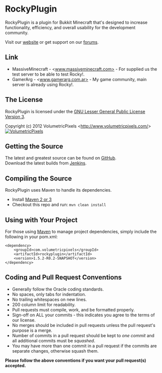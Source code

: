 RockyPlugin
===========
RockyPlugin is a plugin for Bukkit Minecraft that's designed to increase functionality, efficiency, and overall usability for the development community.

Visit our [website][Website] or get support on our [forums][Forums].  

## Link
* MassiveMinecraft - <www.massiveminecraft.com> - For supplied us the test server to be able to test Rocky!.
* GamerArg - <www.gamerarg.com.ar> - My game community, main server is already using Rocky!.

## The License
RockyPlugin is licensed under the [GNU Lesser General Public License Version 3][License].

Copyright (c) 2012 VolumetricPixels <<http://www.volumetricpixels.com/>>  
[![VolumetricPixels][Author Logo]][Website]

## Getting the Source
The latest and greatest source can be found on [GitHub].  
Download the latest builds from [Jenkins]. 

## Compiling the Source
RockyPlugin uses Maven to handle its dependencies.

* Install [Maven 2 or 3](http://maven.apache.org/download.html)  
* Checkout this repo and run: `mvn clean install`

## Using with Your Project
For those using [Maven](http://maven.apache.org/download.html) to manage project dependencies, simply include the following in your pom.xml:

    <dependency>
        <groupId>com.volumetricpixels</groupId>
        <artifactId>rockyplugin</artifactId>
        <version>1.5.2-R0.2-SNAPSHOT</version>
    </dependency>

## Coding and Pull Request Conventions
* Generally follow the Oracle coding standards.
* No spaces, only tabs for indentation.
* No trailing whitespaces on new lines.
* 200 column limit for readability.
* Pull requests must compile, work, and be formatted properly.
* Sign-off on ALL your commits - this indicates you agree to the terms of our license.
* No merges should be included in pull requests unless the pull request's purpose is a merge.
* Number of commits in a pull request should be kept to *one commit* and all additional commits must be *squashed*.
* You may have more than one commit in a pull request if the commits are separate changes, otherwise squash them.

**Please follow the above conventions if you want your pull request(s) accepted.**

[Author Logo]: http://volumetricpixels.com/wp-content/uploads/2012/04/vp_concept2_6.png
[License]: http://www.gnu.org/licenses/lgpl.html
[Website]: http://www.volumetricpixels.com
[Forums]: http://volumetricpixels.com/forums/
[GitHub]: https://github.com/VolumetricPixels/RockyPlugin
[Jenkins]: http://ci.massiveminecraft.com/job/RockyPlugin/

